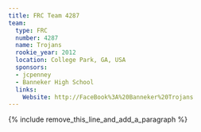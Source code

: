 ```yaml
---
title: FRC Team 4287
team:
  type: FRC
  number: 4287
  name: Trojans
  rookie_year: 2012
  location: College Park, GA, USA
  sponsors:
  - jcpenney
  - Banneker High School
  links:
    Website: http://FaceBook%3A%20Banneker%20Trojans
---
```


{% include remove_this_line_and_add_a_paragraph %}